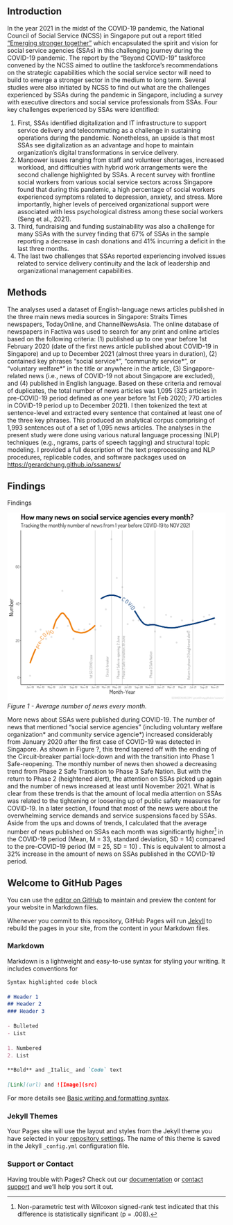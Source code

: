 ## Introduction
In the year 2021 in the midst of the COVID-19 pandemic, the National Council of Social Service (NCSS) in Singapore put out a report titled [“Emerging stronger together”](https://www.ncss.gov.sg/our-initiatives/beyond-covid-19-taskforce) which encapsulated the spirit and vision for social service agencies (SSAs) in this challenging journey during the COVID-19 pandemic. The report by the “Beyond COVID-19” taskforce convened by the NCSS aimed to outline the taskforce’s recommendations on the strategic capabilities which the social service sector will need to build to emerge a stronger sector in the medium to long term. Several studies were also initiated by NCSS to find out what are the challenges experienced by SSAs during the pandemic in Singapore, including a survey with executive directors and social service professionals from SSAs. Four key challenges experienced by SSAs were identified: 
1. First, SSAs identified digitalization and IT infrastructure to support service delivery and telecommuting as a challenge in sustaining operations during the pandemic. Nonetheless, an upside is that most SSAs see digitalization as an advantage and hope to maintain organization’s digital transformations in service delivery. 
2. Manpower issues ranging from staff and volunteer shortages, increased workload, and difficulties with hybrid work arrangements were the second challenge highlighted by SSAs. A recent survey with frontline social workers from various social service sectors across Singapore found that during this pandemic, a high percentage of social workers experienced symptoms related to depression, anxiety, and stress. More importantly, higher levels of perceived organizational support were associated with less psychological distress among these social workers (Seng et al., 2021). 
3. Third, fundraising and funding sustainability was also a challenge for many SSAs with the survey finding that 67% of SSAs in the sample reporting a decrease in cash donations and 41% incurring a deficit in the last three months. 
4. The last two challenges that SSAs reported experiencing involved issues related to service delivery continuity and the lack of leadership and organizational management capabilities. 


## Methods
The analyses used a dataset of English-language news articles published in the three main news media sources in Singapore: Straits Times newspapers, TodayOnline, and ChannelNewsAsia. The online database of newspapers in Factiva was used to search for any print and online articles based on the following criteria: (1) published up to one year before 1st February 2020 (date of the first news article published about COVID-19 in Singapore) and up to December 2021 (almost three years in duration), (2) contained key phrases “social service*”, “community service*”, or “voluntary welfare*” in the title or anywhere in the article, (3) Singapore-related news (i.e., news of COVID-19 not about Singapore are excluded), and (4) published in English language. Based on these criteria and removal of duplicates, the total number of news articles was 1,095 (325 articles in pre-COVID-19 period defined as one year before 1st Feb 2020; 770 articles in COVID-19 period up to December 2021). I then tokenized the text at sentence-level and extracted every sentence that contained at least one of the three key phrases. This produced an analytical corpus comprising of 1,993 sentences out of a set of 1,095 news articles. 
	The analyses in the present study were done using various natural language processing (NLP) techniques (e.g., ngrams, parts of speech tagging) and structural topic modeling. I provided a full description of the text preprocessing and NLP procedures, replicable codes, and software packages used on https://gerardchung.github.io/ssanews/ 


## Findings
Findings

![Figure 1 - number of articles monthly](docs/assets/num_articles.png)
*Figure 1 - Average number of news every month.*

More news about SSAs were published during COVID-19. The number of news that mentioned “social service agencies” (including voluntary welfare organization* and community service agencie*) increased considerably from January 2020 after the first case of COVID-19 was detected in Singapore. As shown in Figure ?, this trend tapered off with the ending of the Circuit-breaker partial lock-down and with the transition into Phase 1 Safe-reopening. The monthly number of news then showed a decreasing trend from Phase 2 Safe Transition to Phase 3 Safe Nation. But with the return to Phase 2 (heightened alert), the attention on SSAs picked up again and the number of news increased at least until November 2021. What is clear from these trends is that the amount of local media attention on SSAs was related to the tightening or loosening up of public safety measures for COVID-19. In a later section, I found that most of the news were about the overwhelming service demands and service suspensions faced by SSAs. Aside from the ups and downs of trends, I calculated that the average number of news published on SSAs each month was significantly higher[^1] in the COVID-19 period (Mean, M = 33, standard deviation, SD = 14) compared to the pre-COVID-19 period (M = 25, SD = 10) . This is equivalent to almost a 32% increase in the amount of news on SSAs published in the COVID-19 period. 

[^1]: Non-parametric test with Wilcoxon signed-rank test indicated that this difference is statistically significant (p = .008).

## Welcome to GitHub Pages

You can use the [editor on GitHub](https://github.com/gerardchung/ssanews/edit/main/README.md) to maintain and preview the content for your website in Markdown files.

Whenever you commit to this repository, GitHub Pages will run [Jekyll](https://jekyllrb.com/) to rebuild the pages in your site, from the content in your Markdown files.

### Markdown

Markdown is a lightweight and easy-to-use syntax for styling your writing. It includes conventions for

```markdown
Syntax highlighted code block

# Header 1
## Header 2
### Header 3

- Bulleted
- List

1. Numbered
2. List

**Bold** and _Italic_ and `Code` text

[Link](url) and ![Image](src)
```

For more details see [Basic writing and formatting syntax](https://docs.github.com/en/github/writing-on-github/getting-started-with-writing-and-formatting-on-github/basic-writing-and-formatting-syntax).

### Jekyll Themes

Your Pages site will use the layout and styles from the Jekyll theme you have selected in your [repository settings](https://github.com/gerardchung/ssanews/settings/pages). The name of this theme is saved in the Jekyll `_config.yml` configuration file.

### Support or Contact

Having trouble with Pages? Check out our [documentation](https://docs.github.com/categories/github-pages-basics/) or [contact support](https://support.github.com/contact) and we’ll help you sort it out.
